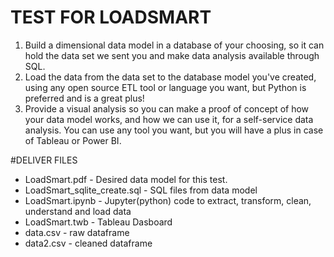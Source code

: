 # TEST FOR LOADSMART

1. Build a dimensional data model in a database of your choosing, so it can hold the data set we sent you
and make data analysis available through SQL.
2. Load the data from the data set to the database model you've created, using any open source ETL tool or
language you want, but Python is preferred and is a great plus!
3. Provide a visual analysis so you can make a proof of concept of how your data model works, and how we
can use it, for a self-service data analysis. You can use any tool you want, but you will have a plus in case
of Tableau or Power BI.

#DELIVER FILES

- LoadSmart.pdf - Desired data model for this test.
- LoadSmart_sqlite_create.sql - SQL files from data model
- LoadSmart.ipynb - Jupyter(python) code to extract, transform, clean, understand and load data
- LoadSmart.twb - Tableau Dasboard
- data.csv - raw dataframe
- data2.csv - cleaned dataframe
